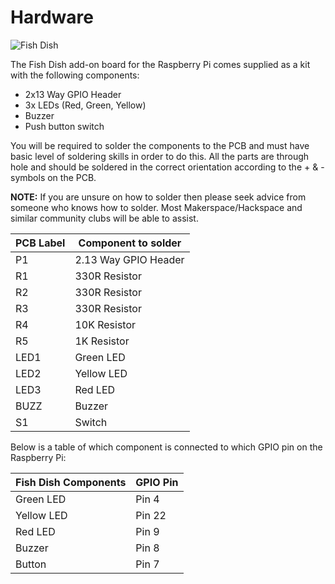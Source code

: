 # Hardware

![Fish Dish](https://drive.google.com/uc?id=1DNUdIab2ssDkkr_0o5bW6cRPV50k5PsT)

The Fish Dish add-on board for the Raspberry Pi comes supplied as a kit with the following components:

* 2x13 Way GPIO Header
* 3x LEDs (Red, Green, Yellow)
* Buzzer
* Push button switch

You will be required to solder the components to the PCB and must have basic level of soldering skills in order to do this. All the parts are through hole and should be soldered in the correct orientation according to the + & - symbols on the PCB.

**NOTE:** If you are unsure on how to solder then please seek advice from someone who knows how to solder. Most Makerspace/Hackspace and similar community clubs will be able to assist.

PCB Label | Component to solder
----------|----------------------
P1        | 2.13 Way GPIO Header
R1        | 330R Resistor
R2        | 330R Resistor
R3        | 330R Resistor
R4        | 10K Resistor
R5        | 1K Resistor
LED1      | Green LED
LED2      | Yellow LED
LED3      | Red LED
BUZZ      | Buzzer
S1        | Switch

Below is a table of which component is connected to which GPIO pin on the Raspberry Pi:

Fish Dish Components | GPIO Pin
---------------------|-----------
Green LED            | Pin 4
Yellow LED           | Pin 22
Red LED              | Pin 9
Buzzer               | Pin 8
Button               | Pin 7
